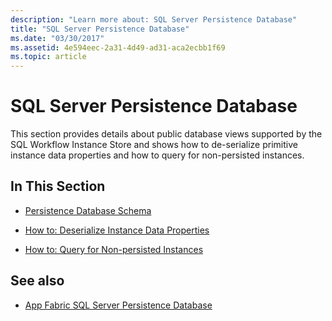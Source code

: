 ```yaml
---
description: "Learn more about: SQL Server Persistence Database"
title: "SQL Server Persistence Database"
ms.date: "03/30/2017"
ms.assetid: 4e594eec-2a31-4d49-ad31-aca2ecbb1f69
ms.topic: article
---
```

# SQL Server Persistence Database

This section provides details about public database views supported by the SQL Workflow Instance Store and shows how to de-serialize primitive instance data properties and how to query for non-persisted instances.  
  
## In This Section  
  
- [Persistence Database Schema](persistence-database-schema.md)  
  
- [How to: Deserialize Instance Data Properties](how-to-deserialize-instance-data-properties.md)  
  
- [How to: Query for Non-persisted Instances](how-to-query-for-non-persisted-instances.md)  
  
## See also

- [App Fabric SQL Server Persistence Database](/previous-versions/appfabric/ee790819(v=azure.10))
